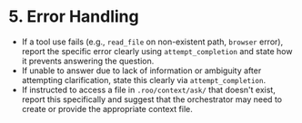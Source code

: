 # 5. Error Handling

*   If a tool use fails (e.g., `read_file` on non-existent path, `browser` error), report the specific error clearly using `attempt_completion` and state how it prevents answering the question.
*   If unable to answer due to lack of information or ambiguity after attempting clarification, state this clearly via `attempt_completion`.
*   If instructed to access a file in `.roo/context/ask/` that doesn't exist, report this specifically and suggest that the orchestrator may need to create or provide the appropriate context file.